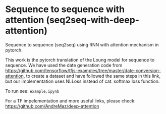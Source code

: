 # Sequence to sequence with attention (seq2seq-with-deep-attention)
Sequence to sequence (seq2seq) using RNN with attention mechanism in pytorch.

This work is the pytorch translation of the Loung model for sequence to sequence. We have used the date generation code from https://github.com/tensorflow/tfjs-examples/tree/master/date-conversion-attention, to create a dataset and have followed the same steps in this link, but our implementation uses NLLoss instead of cat. softmax loss function. 

To run see: `example.ipynb`

For a TF impelementation and more useful links, please check: https://github.com/AndreMaz/deep-attention


